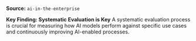 **Source:** `ai-in-the-enterprise`

**Key Finding: Systematic Evaluation is Key**
A systematic evaluation process is crucial for measuring how AI models perform against specific use cases and continuously improving AI-enabled processes.
